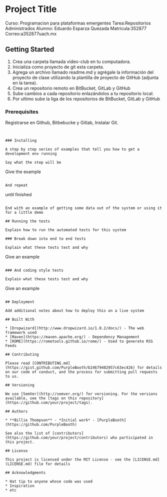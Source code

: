 # Project Title
Curso: Programacion para plataformas emergentes Tarea:Repositorios Administrados Alumno: Eduardo Esparza Quezada Matricula:352877 Correo:a352877uach.mx
## Getting Started

1) Crea una carpeta llamada video-club en tu computadora.
2) Inicializa como proyecto de git esta carpeta.
3) Agrega un archivo llamado readme.md y agrégale la información del proyecto de clase utilizando la plantilla de proyecto de GitHub (adjunta en la tarea).
4) Crea un repositorio remoto en BitBucket, GitLab y GitHub
5) Sube cambios a cada repositorio enlazándolos a tu repositorio local.
6) Por ultimo sube la liga de los repositorios de BitBucket, GitLab y GitHub
### Prerequisites

Registrarse en Github, Bitbebucke y Gitlab, Instalar Git.
```


### Installing

A step by step series of examples that tell you how to get a development env running

Say what the step will be

```
Give the example
```

And repeat

```
until finished
```

End with an example of getting some data out of the system or using it for a little demo

## Running the tests

Explain how to run the automated tests for this system

### Break down into end to end tests

Explain what these tests test and why

```
Give an example
```

### And coding style tests

Explain what these tests test and why

```
Give an example
```

## Deployment

Add additional notes about how to deploy this on a live system

## Built With

* [Dropwizard](http://www.dropwizard.io/1.0.2/docs/) - The web framework used
* [Maven](https://maven.apache.org/) - Dependency Management
* [ROME](https://rometools.github.io/rome/) - Used to generate RSS Feeds

## Contributing

Please read [CONTRIBUTING.md](https://gist.github.com/PurpleBooth/b24679402957c63ec426) for details on our code of conduct, and the process for submitting pull requests to us.

## Versioning

We use [SemVer](http://semver.org/) for versioning. For the versions available, see the [tags on this repository](https://github.com/your/project/tags). 

## Authors

* **Billie Thompson** - *Initial work* - [PurpleBooth](https://github.com/PurpleBooth)

See also the list of [contributors](https://github.com/your/project/contributors) who participated in this project.

## License

This project is licensed under the MIT License - see the [LICENSE.md](LICENSE.md) file for details

## Acknowledgments

* Hat tip to anyone whose code was used
* Inspiration
* etc


